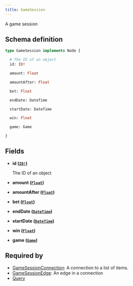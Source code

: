 ```yaml
---
title: GameSession
---
```


A game session

## Schema definition
```graphql
type GameSession implements Node {

  # The ID of an object
  id: ID!

  amount: Float

  amountAfter: Float

  bet: Float

  endDate: DateTime

  startDate: DateTime

  win: Float

  game: Game

}
```

## Fields

* **id ([`ID!`](graphql/schema/id.md))**

  The ID of an object

* **amount ([`Float`](graphql/schema/float.md))**


* **amountAfter ([`Float`](graphql/schema/float.md))**


* **bet ([`Float`](graphql/schema/float.md))**


* **endDate ([`DateTime`](graphql/schema/datetime.md))**


* **startDate ([`DateTime`](graphql/schema/datetime.md))**


* **win ([`Float`](graphql/schema/float.md))**


* **game ([`Game`](graphql/schema/game.md))**



## Required by
* [GameSessionConnection](graphql/schema/gamesessionconnection.md): A connection to a list of items.
* [GameSessionEdge](graphql/schema/gamesessionedge.md): An edge in a connection
* [Query](graphql/schema/query.md)
